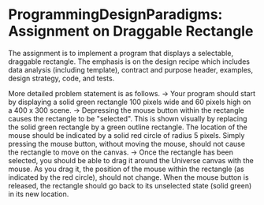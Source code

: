 # ProgrammingDesignParadigms: Assignment on Draggable Rectangle

The assignment is to implement a program that displays a selectable, draggable rectangle. The emphasis is on the design recipe which includes data analysis (including template), contract and purpose header, examples, design strategy, code, and tests. 

More detailed problem statement is as follows.
-> Your program should start by displaying a solid green rectangle 100 pixels wide and 60 pixels high on a 400 x 300 scene.
-> Depressing the mouse button within the rectangle causes the rectangle to be "selected". This is shown visually by replacing the solid green rectangle by a green outline rectangle. The location of the mouse should be indicated by a solid red circle of radius 5 pixels. Simply pressing the mouse button, without moving the mouse, should not cause the rectangle to move on the canvas.
-> Once the rectangle has been selected, you should be able to drag it around the Universe canvas with the mouse. As you drag it, the position of the mouse within the rectangle (as indicated by the red circle), should not change. When the mouse button is released, the rectangle should go back to its unselected state (solid green) in its new location.



